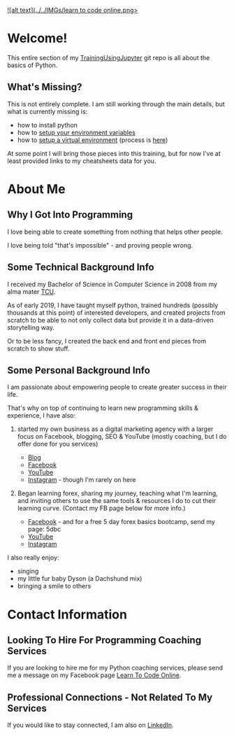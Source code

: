 <a href='https://www.learntocodeonline.com/'>![alt text](../../IMGs/learn to code online.png></a>

# Welcome!

This entire section of my [TrainingUsingJupyter](https://github.com/ProsperousHeart/TrainingUsingJupyter) git repo is all about the basics of Python.

## What's Missing?

This is not entirely complete. I am still working through the main details, but what is currently missing is:
- how to install python
- how to [setup your environment variables](https://github.com/ProsperousHeart/cheatsheets/blob/master/Processes/SetEnvVars.md)
- how to [setup a virtual environment](https://github.com/ProsperousHeart/cheatsheets/blob/master/Tools/VirtualEnvironments.md) (process is [here](https://github.com/ProsperousHeart/cheatsheets/blob/master/Processes/virtualenvs.md))

At some point I will bring those pieces into this training, but for now I've at least provided links to my cheatsheets data for you.

# About Me

## Why I Got Into Programming

I love being able to create something from nothing that helps other people.

I love being told "that's impossible" - and proving people wrong.

## Some Technical Background Info

I received my Bachelor of Science in Computer Science in 2008 from my alma mater [TCU](https://www.tcu.edu).

As of early 2019, I have taught myself python, trained hundreds (possibly thousands at this point) of interested developers, and created projects from scratch to be able to not only collect data but provide it in a data-driven storytelling way.

Or to be less fancy, I created the back end and front end pieces from scratch to show stuff.

## Some Personal Background Info

I am passionate about empowering people to create greater success in their life.

That's why on top of continuing to learn new programming skills & experience, I have also:

1. started my own business as a digital marketing agency with a larger focus on Facebook, blogging, SEO & YouTube (mostly coaching, but I do offer done for you services)

    - [Blog](https://mlsp.co/l7gno)
    - [Facebook](https://www.prosperousheart.com/PH-facebook-page)
    - [YouTube](https://mlsp.co/l7fy7)
    - [Instagram](https://mlsp.co/l7fxt) - though I'm rarely on here

2. Began learning forex, sharing my journey, teaching what I'm learning, and inviting others to use the same tools & resources I do to cut their learning curve. (Contact my FB page below for more info.)

    - [Facebook](https://mlsp.co/l7fwu) - and for a free 5 day forex basics bootcamp, send my page:  5dbc
    - [YouTube](http://youtube.wealthninja.biz)
    - [Instagram](https://mlsp.co/l7ja6)

I also really enjoy:
- singing
- my little fur baby Dyson (a Dachshund mix)
- bringing a smile to others


# Contact Information

## Looking To Hire For Programming Coaching Services

If you are looking to hire me for my Python coaching services, please send me a message on my Facebook page [Learn To Code Online](https://www.facebook.com/LearnToCodeOnline/?modal=admin_todo_tour).

## Professional Connections - Not Related To My Services

If you would like to stay connected, I am also on [LinkedIn](https://linkedin.com/in/kkeeton).
